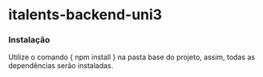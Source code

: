 # italents-backend-uni3

### Instalação
Utilize o comando { npm install }  na pasta base do projeto, assim, todas as dependências serão instaladas.
